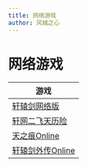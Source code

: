 ```yaml
---
title: 网络游戏
author: 风城之心
---
```



<style scoped>
  .vp-doc td {
    border: 1px solid #e2e2e3; 
    padding: 10px 15px;
}

  .vp-doc th {
    border: 1px solid #e2e2e3; 
    padding: 10px 15px;
    height:30px;
}
</style>


# 网络游戏

|游戏|
|---|
|[轩辕剑网络版](./01-轩辕剑网络版/01-游戏介绍.md)|
|[轩网二飞天历险](./02-轩网二飞天历险/01-游戏介绍.md)|
|[天之痕Online](./03-天之痕Online/01-游戏介绍.md)|
|[轩辕剑外传Online](./04-轩辕剑外传Online/01-游戏介绍.md)|
